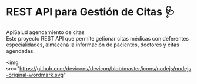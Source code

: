 # REST API para Gestión de Citas 🩺
ApiSalud agendamiento de citas<br>
Este proyecto REST API que permite getionar citas médicas con deferentes especialidades, almacena la información de pacientes, doctores y citas agendadas. 

<img src="https://github.com/devicons/devicon/blob/master/icons/nodejs/nodejs-original-wordmark.svg"
 

